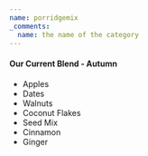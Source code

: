 ```yaml
---
name: porridgemix
_comments:
  name: the name of the category
---
```


#### Our Current Blend - Autumn

* Apples
* Dates
* Walnuts
* Coconut Flakes
* Seed Mix
* Cinnamon
* Ginger
